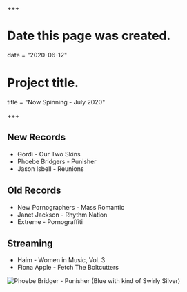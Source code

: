 +++
# Date this page was created.
date = "2020-06-12"

# Project title.
title = "Now Spinning - July 2020"

+++

## New Records
* Gordi - Our Two Skins
* Phoebe Bridgers - Punisher
* Jason Isbell - Reunions

## Old Records
* New Pornographers - Mass Romantic
* Janet Jackson - Rhythm Nation
* Extreme - Pornograffiti

## Streaming
* Haim - Women in Music, Vol. 3
* Fiona Apple - Fetch The Boltcutters


![Phoebe Bridger - Punisher (Blue with kind of Swirly Silver)](/img/punisher.jpg)



